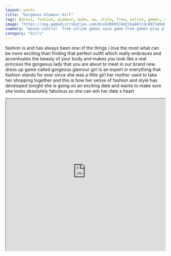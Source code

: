 ```yaml
---
layout: posts
title: "Gorgeous Glamour Girl"
tags: [dress, fashion, glamour, make, up, style, free, online, games, oyna, game, free, games, play, play, games]
image: "https://img.gamedistribution.com/8ce5d989374d216a867cdc8871484b43.jpg"
summary: "mouse control  free online games oyna game free games play play games"
category: "Girls"
---
```


fashion is and has always been one of the things i love the most what can be more exciting than finding that perfect outfit which really embraces and accentuates the beauty of your body and makes you look like a real princess the gorgeous lady that you are about to meet in our brand new dress up game called gorgeous glamour girl is an expert in everything that fashion stands for ever since she was a little girl her mother used to take her shopping together and this is how her sense of fashion and style has developed tonight she is going on an exciting date and wants to make sure she looks absolutely fabulous so she can win her date s heart

<iframe width="100%" height="480px;" src="https://flash.gamedistribution.com?game=8ce5d989374d216a867cdc8871484b43"></iframe>